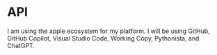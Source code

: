 # API
I am using the apple ecosystem for my platform.  I will be using GitHub, GitHub Copilot, Visual Studio Code, Working Copy, Pythonista, and ChatGPT.
